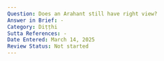```yaml
---
Question: Does an Arahant still have right view?
Answer in Brief: -
Category: Diṭṭhi
Sutta References: -
Date Entered: March 14, 2025
Review Status: Not started
---
```

